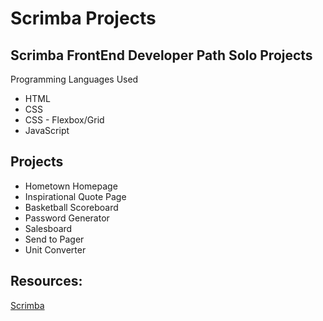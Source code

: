 # Scrimba Projects

## Scrimba FrontEnd Developer Path Solo Projects

Programming Languages Used
<ul>
<li>HTML</li>
<li>CSS</li>
<li>CSS - Flexbox/Grid
<li>JavaScript</li>
</ul>
 
## Projects
<ul>
<li>Hometown Homepage</li>
<li>Inspirational Quote Page</li>
<li>Basketball Scoreboard</li>
<li>Password Generator</li>
<li>Salesboard</li>
<li>Send to Pager</li>
<li>Unit Converter</li>
</ul>

## Resources:
 [Scrimba](https://scrimba.com/)
